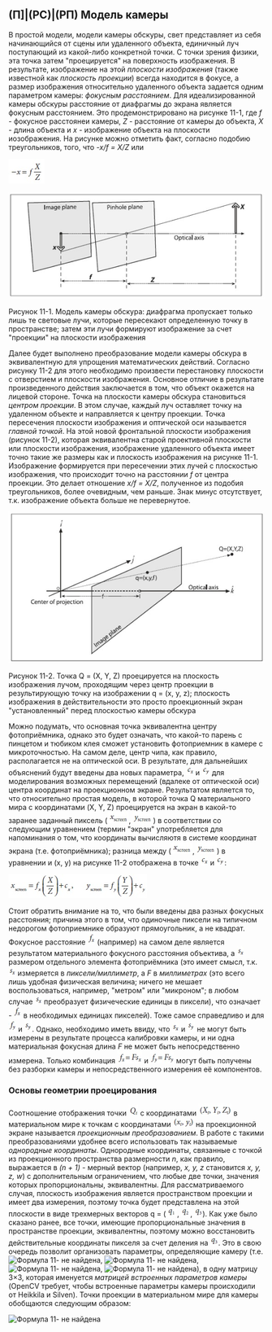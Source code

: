 ## (П]|(РС)|(РП) Модель камеры

В простой модели, модели камеры обскуры, свет представляет из себя начинающийся от сцены или удаленного объекта, единичный луч поступающий из какой-либо конкретной точки. С точки зрения физики, эта точка затем "проецируется" на поверхность изображения. В результате, изображение на этой *плоскости изображения* (также известной как *плоскость проекции*) всегда находится в фокусе, а размер изображения относительно удаленного объекта задается одним параметром камеры: *фокусным расстоянием*. Для идеализированной камеры обскуры расстояние от диафрагмы до экрана является фокусным расстоянием. Это продемонстрировано на рисунке 11-1, где *f* - фокусное расстоянеи камеры, *Z* - расстояние от камеры до объекта, *X* - длина объекта и *x* - изображение объекта на плоскости иозображения. На рисунке можно отметить факт, согласно подобию треугольников, того, что *-x/f = X/Z* или 

![Формула 11-1 не найдена](Images/Frml_11_1.jpg)

![Рисунок 11-1 не найден](Images/Pic_11_1.jpg)

Рисунок 11-1. Модель камеры обскура: диафрагма пропускает только лишь те световые лучи, которые пересекают определенную точку в пространстве; затем эти лучи формируют изображение за счет "проекции" на плоскости изображения

Далее будет выполнено преобразование модели камеры обскура в эквивалентную для упрощения математических действий. Согласно рисунку 11-2 для этого необходимо произвести перестановку плоскости с отверстием и плоскости изображения. Основное отличие в результате произведенного действия заключается в том, что объект окажется на лицевой стороне. Точка на плоскости камеры обскура становиться *центром проекции*. В этом случае, каждый луч оставляет точку на удаленном объекте и направляется к центру проекции. Точка пересечения плоскости изображения и оптической оси называется *главной точкой*. На этой новой фронтальной плоскости изображения (рисунок 11-2), которая эквивалентна старой проективной плоскости или плоскости изображения, изображение удаленного объекта имеет точно такие же размеры как и плоскость изображения на рисунке 11-1. Изображение формируется при пересечении этих лучей с плоскостью изображения, что происходит точно на расстоянии *f* от центра проекции. Это делает отношение *x/f = X/Z*, полученное из подобия треугольников, более очевидным, чем раньше. Знак минус отсутствует, т.к. изображение объекта больше не перевернутое. 

![Рисунок 11-2 не найден](Images/Pic_11_2.jpg)

Рисунок 11-2. Точка Q = (X, Y, Z) проецируется на плоскость изображения лучом, проходящим через центр проекции в результирующую точку на изображении q = (x, y, z); плоскость изображения в действительности это просто проекционный экран "установленный" перед плоскостью камеры обскура

Можно подумать, что основная точка эквивалентна центру фотоприёмника, однако это будет означать, что какой-то парень с пинцетом и тюбиком клея сможет установить фотоприемник в камере с микроточностью. На самом деле, центр чипа, как правило, располагается не на оптической оси. В результате, для дальнейших объяснений будут введены два новых параметра, ![Формула 11-2 не найдена](Images/Frml_11_2.jpg) и ![Формула 11-3 не найдена](Images/Frml_11_3.jpg) для моделирования возможных перемещений (вдалеке от оптической оси) центра координат на проекционном экране. Результатом является то, что относительно простая модель, в которой точка Q материального мира с координатами (X, Y, Z) проецируется на экран в какой-то заранее заданный пиксель (![Формула 11-4 не найдена](Images/Frml_11_4.jpg), ![Формула 11-5 не найдена](Images/Frml_11_5.jpg)) в соответствии со следующим уравнением (термин "экран" употребляется для напоминания о том, что координаты вычисляютя в системе координат экрана (т.е. фотоприёмника); разница между (![Формула 11-4 не найдена](Images/Frml_11_4.jpg), ![Формула 11-5 не найдена](Images/Frml_11_5.jpg)) в уравнении и (x, y) на рисунке 11-2 отображена в точке ![Формула 11-2 не найдена](Images/Frml_11_2.jpg) и ![Формула 11-3 не найдена](Images/Frml_11_3.jpg):

![Формула 11-6 не найдена](Images/Frml_11_6.jpg)

Стоит обратить внимание на то, что были введены два разных фокусных расстояния; причина этого в том, что одиночные пиксели на типичном недорогом фотоприемнике образуют прямоугольник, а не квадрат. Фокусное расстояние ![Формула 11-7 не найдена](Images/Frml_11_7.jpg) (например) на самом деле является результатом материального фокусного расстояния объектива, а ![Формула 11-8 не найдена](Images/Frml_11_8.jpg) размером отдельного элемента фотоприёмника (это имеет смысл, т.к. ![Формула 11-8 не найдена](Images/Frml_11_8.jpg) измеряется в *пиксели/миллиметр*, а *F* в *миллиметрах* (это всего лишь удобная физическая величина; ничего не мешает воспользоваться, например, "метром" или "микроном"; в любом случае ![Формула 11-8 не найдена](Images/Frml_11_8.jpg) преобразует физичеческие единицы в пиксели), что означает - ![Формула 11-7 не найдена](Images/Frml_11_7.jpg) в необходимых единицах пикселей). Тоже самое справедливо и для ![Формула 11-9 не найдена](Images/Frml_11_9.jpg) и ![Формула 11-10 не найдена](Images/Frml_11_10.jpg). Однако, необходимо иметь ввиду, что ![Формула 11-8 не найдена](Images/Frml_11_8.jpg) и ![Формула 11-10 не найдена](Images/Frml_11_10.jpg) не могут быть измерены в результате процесса калибровки камеры, и ни одна материальная фокусная длина *F* не может быть непосредственно измерена. Только комбинация ![Формула 11-11 не найдена](Images/Frml_11_11.jpg) и ![Формула 11-12 не найдена](Images/Frml_11_12.jpg) могут быть получены без разборки камеры и непосредственного измерения её компонентов.

### Основы геометрии проецирования

Соотношение отображения точки ![Рисунок 11-13 не найден](Images/Frml_11_13.jpg) с координатами ![Рисунок 11-14 не найден](Images/Frml_11_14.jpg) в материальном мире к точкам с координатами ![Рисунок 11-15 не найден](Images/Frml_11_15.jpg) на проекционной экране называется *проекционным преобразованием*. В работе с такими преобразованиями удобнее всего использовать так называемые *однородные координаты*. Однородные координаты, связанные с точкой из проекционного пространства размерности *n*, как правило, выражается в *(n + 1)* - мерный вектор (например, *x, y, z* становится *x, y, z, w*) с дополнительным ограничением, что любые две точки, значения которых пропорциональны, эквивалентны. Для рассматриваемого случая, плоскость изображения является пространством проекции и имеет два измерения, поэтому точка будет представлена на этой плоскости в виде трехмерных векторов q = (![Формула 11-16 не найдена](Images/Frml_11_16.jpg), ![Формула 11-17 не найдена](Images/Frml_11_17.jpg), ![Формула 11-18 не найдена](Images/Frml_11_18.jpg)). Как уже было сказано ранее, все точки, имеющие пропорциональные значения в пространстве проекции, эквивалентны, поэтому можно восстановить действительные координаты пикселя за счет деления на ![Формула 11-18 не найдена](Images/Frml_11_18.jpg). Это в свою очередь позволит организовать параметры, определяющие камеру (т.е. ![Формула 11- не найдена](Images/Frml_11_.jpg), ![Формула 11- не найдена](Images/Frml_11_.jpg), ![Формула 11- не найдена](Images/Frml_11_.jpg), ![Формула 11- не найдена](Images/Frml_11_.jpg)), в одну матрицу 3×3, которая именуется *матрицей встроенных параметров камеры* (OpenCV требует, чтобы встроенные параметры камеры происходили от Heikkila и Silven). Точки проекции в материальном мире для камеры обобщаются следующим образом:

![Формула 11- не найдена](Images/Frml_11_.jpg)

